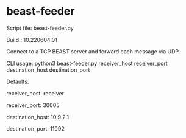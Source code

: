 # beast-feeder

Script file: beast-feeder.py

Build      : 10.220604.01

Connect to a TCP BEAST server and forward each message via UDP.

CLI usage: python3 beast-feeder.py receiver_host receiver_port destination_host destination_port

Defaults:
  
receiver_host: receiver

receiver_port: 30005

destination_host: 10.9.2.1

destination_port: 11092
